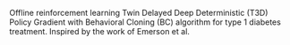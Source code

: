 Offline reinforcement learning Twin Delayed Deep Deterministic (T3D) Policy Gradient with Behavioral Cloning (BC) algorithm for type 1 diabetes treatment. Inspired by the work of Emerson et al.
